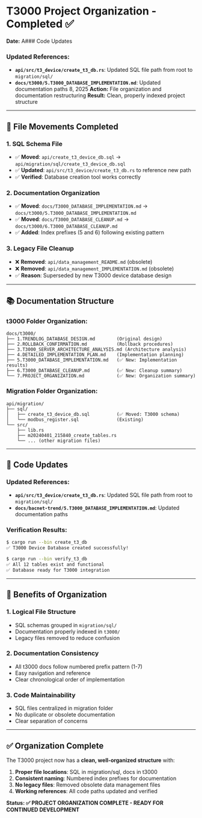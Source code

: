 # T3000 Project Organization - Completed ✅

**Date:** A### Code Updates

### Updated References:
- **`api/src/t3_device/create_t3_db.rs`**: Updated SQL file path from root to `migration/sql/`
- **`docs/t3000/5.T3000_DATABASE_IMPLEMENTATION.md`**: Updated documentation paths 8, 2025
**Action:** File organization and documentation restructuring
**Result:** Clean, properly indexed project structure

---

## 📁 File Movements Completed

### 1. SQL Schema File
- ✅ **Moved**: `api/create_t3_device_db.sql` → `api/migration/sql/create_t3_device_db.sql`
- ✅ **Updated**: `api/src/t3_device/create_t3_db.rs` to reference new path
- ✅ **Verified**: Database creation tool works correctly

### 2. Documentation Organization
- ✅ **Moved**: `docs/T3000_DATABASE_IMPLEMENTATION.md` → `docs/t3000/5.T3000_DATABASE_IMPLEMENTATION.md`
- ✅ **Moved**: `docs/T3000_DATABASE_CLEANUP.md` → `docs/t3000/6.T3000_DATABASE_CLEANUP.md`
- ✅ **Added**: Index prefixes (5 and 6) following existing pattern

### 3. Legacy File Cleanup
- ❌ **Removed**: `api/data_management_README.md` (obsolete)
- ❌ **Removed**: `api/data_management_IMPLEMENTATION.md` (obsolete)
- ✅ **Reason**: Superseded by new T3000 device database design

---

## 📚 Documentation Structure

### t3000 Folder Organization:
```
docs/t3000/
├── 1.TRENDLOG_DATABASE_DESIGN.md        (Original design)
├── 2.ROLLBACK_CONFIRMATION.md           (Rollback procedures)
├── 3.T3000_SERVER_ARCHITECTURE_ANALYSIS.md (Architecture analysis)
├── 4.DETAILED_IMPLEMENTATION_PLAN.md    (Implementation planning)
├── 5.T3000_DATABASE_IMPLEMENTATION.md   (✅ New: Implementation results)
├── 6.T3000_DATABASE_CLEANUP.md          (✅ New: Cleanup summary)
└── 7.PROJECT_ORGANIZATION.md            (✅ New: Organization summary)
```

### Migration Folder Organization:
```
api/migration/
├── sql/
│   ├── create_t3_device_db.sql          (✅ Moved: T3000 schema)
│   └── modbus_register.sql              (Existing)
└── src/
    ├── lib.rs
    ├── m20240401_215840_create_tables.rs
    └── ... (other migration files)
```

---

## 🔧 Code Updates

### Updated References:
- **`api/src/t3_device/create_t3_db.rs`**: Updated SQL file path from root to `migration/sql/`
- **`docs/bacnet-trend/5.T3000_DATABASE_IMPLEMENTATION.md`**: Updated documentation paths

### Verification Results:
```bash
$ cargo run --bin create_t3_db
✅ T3000 Device Database created successfully!

$ cargo run --bin verify_t3_db
✅ All 12 tables exist and functional
✅ Database ready for T3000 integration
```

---

## 🎯 Benefits of Organization

### 1. **Logical File Structure**
- SQL schemas grouped in `migration/sql/`
- Documentation properly indexed in `t3000/`
- Legacy files removed to reduce confusion

### 2. **Documentation Consistency**
- All t3000 docs follow numbered prefix pattern (1-7)
- Easy navigation and reference
- Clear chronological order of implementation

### 3. **Code Maintainability**
- SQL files centralized in migration folder
- No duplicate or obsolete documentation
- Clear separation of concerns

---

## ✅ Organization Complete

The T3000 project now has a **clean, well-organized structure** with:

1. **Proper file locations**: SQL in migration/sql, docs in t3000
2. **Consistent naming**: Numbered index prefixes for documentation
3. **No legacy files**: Removed obsolete data management files
4. **Working references**: All code paths updated and verified

**Status: ✅ PROJECT ORGANIZATION COMPLETE - READY FOR CONTINUED DEVELOPMENT**
